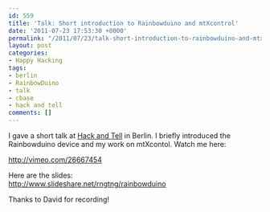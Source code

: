 ```yaml
---
id: 559
title: 'Talk: Short introduction to Rainbowduino and mtXcontrol'
date: '2011-07-23 17:53:30 +0000'
permalink: "/2011/07/23/talk-short-introduction-to-rainbowduino-and-mtxcontol/"
layout: post
categories:
- Happy Hacking
tags:
- berlin
- RainbowDuino
- talk
- cbase
- hack and tell
comments: []
---
```

I gave a short talk at [Hack and Tell](http://www.meetup.com/berlin-hack-and-tell) in Berlin. I briefly introduced the Rainbowduino device and my work on mtXcontol. Watch me here:

<http://vimeo.com/26667454>

Here are the slides:  
<http://www.slideshare.net/rngtng/rainbowduino>

Thanks to David for recording!